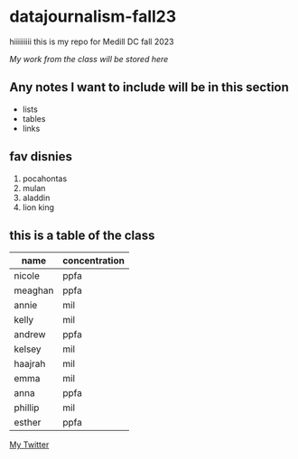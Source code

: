 # datajournalism-fall23

hiiiiiiiii this is my repo for Medill DC fall 2023

*My work from the class will be stored here*

## Any notes I want to include will be in this section 

* lists
* tables
* links

## fav disnies 

1. pocahontas
2. mulan
3. aladdin
4. lion king

## this is a table of the class

| name | concentration |
| --------- | ---------- |
| nicole | ppfa |
| meaghan | ppfa |
| annie | mil |
| kelly | mil |
| andrew | ppfa |
| kelsey | mil |
| haajrah | mil |
| emma | mil |
| anna | ppfa |
| phillip | mil |
| esther | ppfa |

[My Twitter](https://twitter.com/juliann_ventura)
